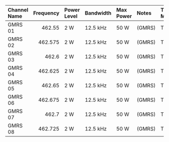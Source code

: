 | Channel Name   |   Frequency | Power Level   | Bandwidth   | Max Power   | Notes   | Tone Mode   |   CTCSS |   Channel |
|:---------------|------------:|:--------------|:------------|:------------|:--------|:------------|--------:|----------:|
| GMRS 01        |     462.55  | 2 W           | 12.5 kHz    | 50 W        | (GMRS)  | Tone        |   141.3 |       nan |
| GMRS 02        |     462.575 | 2 W           | 12.5 kHz    | 50 W        | (GMRS)  | Tone        |   156.7 |       nan |
| GMRS 03        |     462.6   | 2 W           | 12.5 kHz    | 50 W        | (GMRS)  | Tone        |   162.2 |       nan |
| GMRS 04        |     462.625 | 2 W           | 12.5 kHz    | 50 W        | (GMRS)  | Tone        |   179.9 |       nan |
| GMRS 05        |     462.65  | 2 W           | 12.5 kHz    | 50 W        | (GMRS)  | Tone        |   203.5 |       nan |
| GMRS 06        |     462.675 | 2 W           | 12.5 kHz    | 50 W        | (GMRS)  | Tone        |   250.3 |       nan |
| GMRS 07        |     462.7   | 2 W           | 12.5 kHz    | 50 W        | (GMRS)  | Tone        |   127.3 |       nan |
| GMRS 08        |     462.725 | 2 W           | 12.5 kHz    | 50 W        | (GMRS)  | Tone        |    94.8 |       nan |